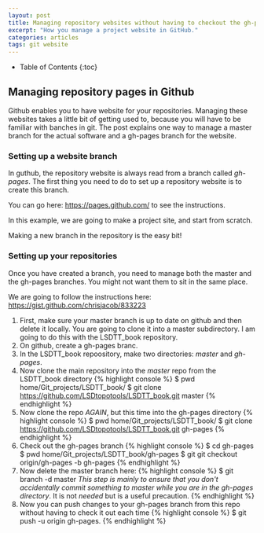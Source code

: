 ```yaml
---
layout: post
title: Managing repository websites without having to checkout the gh-pages branch (by SMM)
excerpt: "How you manage a project website in GitHub."
categories: articles
tags: git website
---
```


* Table of Contents
{:toc}

## Managing repository pages in Github

Github enables you to have website for your repositories. 
Managing these websites takes a little bit of getting used to, because you will have to be familiar with banches in git. 
The post explains one way to manage a master branch for the actual software and a gh-pages branch for the website. 

### Setting up a website branch

In guthub, the repository website is always read from a branch called *gh-pages*. 
The first thing you need to do to set up a repository website is to create this branch. 

You can go here: https://pages.github.com/ to see the instructions. 

In this example, we are going to make a project site, and start from scratch. 

Making a new branch in the repository is the easy bit!

### Setting up your repositories

Once you have created a branch, you need to manage both the master and the gh-pages branches. 
You might not want them to sit in the same place.

We are going to follow the instructions here: https://gist.github.com/chrisjacob/833223

1. First, make sure your master branch is up to date on github and then delete it locally. You are going to clone it into a master subdirectory. 
I am going to do this with the LSDTT_book repository. 
2. On github, create a gh-pages branc. 
3. In the LSDTT_book repoository, make two directories: *master* and *gh-pages*.
4. Now clone the main repository into the *master* repo from the LSDTT_book directory
{% highlight console %}
$ pwd
home/Git_projects/LSDTT_book/
$ git clone https://github.com/LSDtopotools/LSDTT_book.git master
{% endhighlight %}
5. Now clone the repo *AGAIN*, but this time into the gh-pages directory
{% highlight console %}
$ pwd
home/Git_projects/LSDTT_book/
$ git clone https://github.com/LSDtopotools/LSDTT_book.git gh-pages
{% endhighlight %}
6. Check out the gh-pages branch
{% highlight console %}
$ cd gh-pages
$ pwd
home/Git_projects/LSDTT_book/gh-pages
$ git git checkout origin/gh-pages -b gh-pages
{% endhighlight %}
7. Now delete the master branch here:
{% highlight console %}
$ git branch -d master
*This step is mainly to ensure that you don't accidentally commit something to master while you are in the gh-pages directory*. 
It is not *needed* but is a useful precaution. 
{% endhighlight %}
8. Now you can push changes to your gh-pages branch from this repo without having to check it out each time
{% highlight console %}
$ git push -u origin gh-pages. 
{% endhighlight %}
